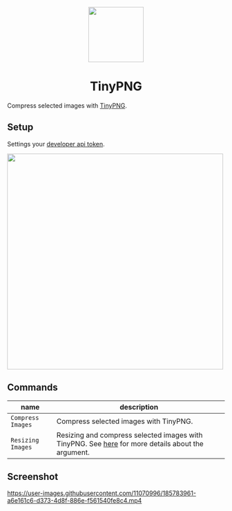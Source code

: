<p align="center">
  <img src="https://user-images.githubusercontent.com/11070996/185812353-c473349e-06cc-41b6-b888-26897739a6b4.png" height="128">
  <h1 align="center">TinyPNG</h1>
</p>

Compress selected images with [TinyPNG](https://tinypng.com/).

## Setup

Settings your [developer api token](https://tinypng.com/developers).

<img src="https://user-images.githubusercontent.com/11070996/185812420-ca730a35-ece3-4d65-8b7c-da606f220401.png" width="500">

## Commands

| name              | description                                                                                                                                                   |
| ----------------- | ------------------------------------------------------------------------------------------------------------------------------------------------------------- |
| `Compress Images` | Compress selected images with TinyPNG.                                                                                                                        |
| `Resizing Images` | Resizing and compress selected images with TinyPNG. See [here](https://tinypng.com/developers/reference#resizing-images) for more details about the argument. |

## Screenshot

https://user-images.githubusercontent.com/11070996/185783961-a6e161c6-d373-4d8f-886e-f561540fe8c4.mp4

